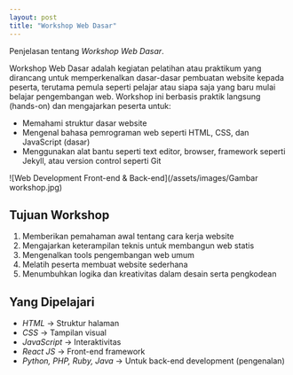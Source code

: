 ```yaml
---
layout: post
title: "Workshop Web Dasar"
---
```


Penjelasan tentang *Workshop Web Dasar*.

Workshop Web Dasar adalah kegiatan pelatihan atau praktikum yang dirancang untuk memperkenalkan dasar-dasar pembuatan website kepada peserta, terutama pemula seperti pelajar atau siapa saja yang baru mulai belajar pengembangan web. Workshop ini berbasis praktik langsung (hands-on) dan mengajarkan peserta untuk:

- Memahami struktur dasar website
- Mengenal bahasa pemrograman web seperti HTML, CSS, dan JavaScript (dasar)
- Menggunakan alat bantu seperti text editor, browser, framework seperti Jekyll, atau version control seperti Git

![Web Development Front-end & Back-end](/assets/images/Gambar workshop.jpg)

## Tujuan Workshop

1. Memberikan pemahaman awal tentang cara kerja website
2. Mengajarkan keterampilan teknis untuk membangun web statis
3. Mengenalkan tools pengembangan web umum
4. Melatih peserta membuat website sederhana
5. Menumbuhkan logika dan kreativitas dalam desain serta pengkodean

## Yang Dipelajari

- *HTML* → Struktur halaman
- *CSS* → Tampilan visual
- *JavaScript* → Interaktivitas
- *React JS* → Front-end framework
- *Python, PHP, Ruby, Java* → Untuk back-end development (pengenalan)